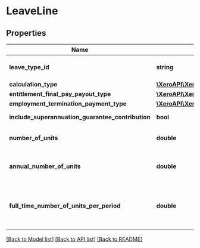 # LeaveLine

## Properties

 Name                                              | Type                                                                                                          | Description                                              | Notes      
---------------------------------------------------|---------------------------------------------------------------------------------------------------------------|----------------------------------------------------------|------------
 **leave_type_id**                                 | **string**                                                                                                    | Xero leave type identifier                               | [optional] 
 **calculation_type**                              | [**\XeroAPI\XeroPHP\Models\PayrollAu\LeaveLineCalculationType**](LeaveLineCalculationType.md)                 |                                                          | [optional] 
 **entitlement_final_pay_payout_type**             | [**\XeroAPI\XeroPHP\Models\PayrollAu\EntitlementFinalPayPayoutType**](EntitlementFinalPayPayoutType.md)       |                                                          | [optional] 
 **employment_termination_payment_type**           | [**\XeroAPI\XeroPHP\Models\PayrollAu\EmploymentTerminationPaymentType**](EmploymentTerminationPaymentType.md) |                                                          | [optional] 
 **include_superannuation_guarantee_contribution** | **bool**                                                                                                      | amount of leave line                                     | [optional] 
 **number_of_units**                               | **double**                                                                                                    | Number of units for leave line.                          | [optional] 
 **annual_number_of_units**                        | **double**                                                                                                    | Hours of leave accrued each year                         | [optional] 
 **full_time_number_of_units_per_period**          | **double**                                                                                                    | Normal ordinary earnings number of units for leave line. | [optional] 

[[Back to Model list]](../README.md#documentation-for-models) [[Back to API list]](../README.md#documentation-for-api-endpoints) [[Back to README]](../README.md)


